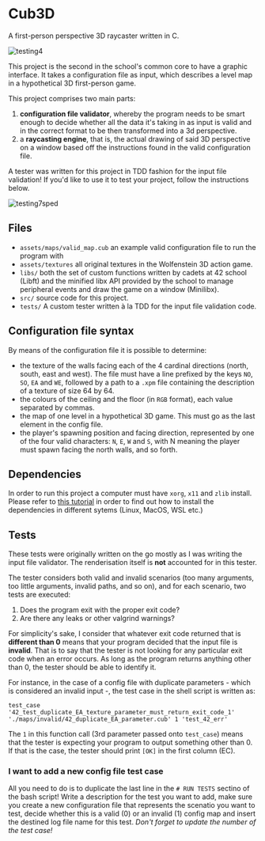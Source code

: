 # Cub3D
A first-person perspective 3D raycaster written in C.

![testing4](https://user-images.githubusercontent.com/49699403/208158472-4bafd027-2c6e-43eb-b08e-ec07bae98721.gif)

This project is the second in the school's common core to have a graphic interface. It takes a configuration file as input, which describes a level map in a hypothetical 3D first-person game.

This project comprises two main parts:
1. **configuration file validator**, whereby the program needs to be smart enough to decide whether all the data it's taking in as input is valid and in the correct format to be then transformed into a 3d perspective.
2. a **raycasting engine**, that is, the actual drawing of said 3D perspective on a window based off the instructions found in the valid configuration file.

A tester was written for this project in TDD fashion for the input file validation! If you'd like to use it to test your project, follow the instructions below.

![testing7sped](https://user-images.githubusercontent.com/49699403/208161582-2c70208d-76f9-4923-bd87-50780d13d2ef.gif)

## Files 
* ```assets/maps/valid_map.cub```
	an example valid configuration file to run the program with
* ```assets/textures```
	all original textures in the Wolfenstein 3D action game.
* ```libs/```
	both the set of custom functions written by cadets at 42 school (Libft) and the minified libx API provided by the school to manage peripheral events and draw the game on a window (Minilibx).
* ```src/```
	source code for this project.
* ```tests/```
	A custom tester written à la TDD for the input file validation code.

## Configuration file syntax
By means of the configuration file it is possible to determine:
- the texture of the walls facing each of the 4 cardinal directions (north, south, east and west). The file must have a line prefixed by the keys `NO`, `SO`, `EA` and `WE`, followed by a path to a `.xpm` file containing the description of a texture of size 64 by 64.
- the colours of the ceiling and the floor (in `RGB` format), each value separated by commas.
- the map of one level in a hypothetical 3D game. This must go as the last element in the config file.
- the player's spawning position and facing direction, represented by one of the four valid characters: `N`, `E`, `W` and `S`, with N meaning the player must spawn facing the north walls, and so forth.


## Dependencies
In order to run this project a computer must have `xorg`, `x11` and `zlib` install. Please refer to [this tutorial](https://harm-smits.github.io/42docs/libs/minilibx/getting_started.html#getting-a-screen-on-windows-10-wsl2) in order to find out how to install the dependencies in different sytems (Linux, MacOS, WSL etc.)


## Tests
These tests were originally written on the go mostly as I was writing the input file validator. The renderisation itself is **not** accounted for in this tester.

The tester considers both valid and invalid scenarios (too many arguments, too little arguments, invalid paths, and so on), and for each scenario, two tests are executed:
1. Does the program exit with the proper exit code?
2. Are there any leaks or other valgrind warnings?

For simplicity's sake, I consider that whatever exit code returned that is **different than 0** means that your program decided that the input file is **invalid**. That is to say that the tester is not looking for any particular exit code when an error occurs. As long as the program returns anything other than 0, the tester should be able to identify it.

For instance, in the case of a config file with duplicate parameters - which is considered an invalid input -, the test case in the shell script is written as:

```
test_case '42_test_duplicate_EA_texture_parameter_must_return_exit_code_1' './maps/invalid/42_duplicate_EA_parameter.cub' 1 'test_42_err'
```

The `1` in this function call (3rd parameter passed onto `test_case`) means that the tester is expecting your program to output something other than 0. If that is the case, the tester should print `[OK]` in the first column (EC).

### I want to add a new config file test case
All you need to do is to duplicate the last line in the `# RUN TESTS` sectino of the bash script! Write a description for the test you want to add, make sure you create a new configuration file that represents the scenatio you want to test, decide whether this is a valid (0) or an invalid (1) config map and insert the destined log file name for this test. *Don't forget to update the number of the test case!*
